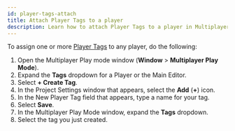 ```yaml
---
id: player-tags-attach
title: Attach Player Tags to a player
description: Learn how to attach Player Tags to a player in Multiplayer Play Mode.
---
```


To assign one or more [Player Tags](../../player-tags) to any player, do the following:

1. Open the Multiplayer Play mode window (**Window** > **Multiplayer Play Mode**).
2. Expand the **Tags** dropdown for a Player or the Main Editor.
3. Select **+ Create Tag**.
4. In the Project Settings window that appears, select the **Add** (**+**) icon.
5. In the New Player Tag field that appears, type a name for your tag.
6. Select **Save**.
7. In the Multiplayer Play Mode window, expand the **Tags** dropdown.
8. Select the tag you just created.
